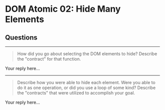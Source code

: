 # DOM Atomic 02: Hide Many Elements

## Questions

---

> How did you go about selecting the DOM elements to hide? Describe the "contract" for that function.

Your reply here...

---

> Describe how you were able to hide each element. Were you able to do it as one operation, or did you use a loop of some kind? Describe the "contracts" that were utilized to accomplish your goal.

Your reply here...